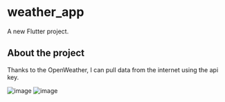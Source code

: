 # weather_app

A new Flutter project.

## About the project

Thanks to the OpenWeather, I can pull data from the internet using the api key.

![image](https://user-images.githubusercontent.com/79968953/180098540-cc954b82-2814-4a8f-b2df-5739691e6d5b.png)
![image](https://user-images.githubusercontent.com/79968953/180098583-85a34657-62c5-4d11-b808-02d723cdcf3f.png)
